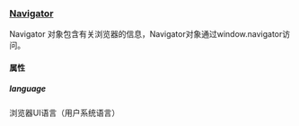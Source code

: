 ### [Navigator](https://developer.mozilla.org/en-US/docs/Web/API/Navigator)

Navigator 对象包含有关浏览器的信息，Navigator对象通过window.navigator访问。

#### 属性

##### language

浏览器UI语言（用户系统语言）

